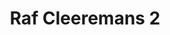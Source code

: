 ---
title:  Raf Cleeremans 2
kunstenaar: Raf Cleeremans
expositie: Raf Cleeremans
tekoop: ja
prijs:
techniek:
afmetingen:
lang: nl
---
